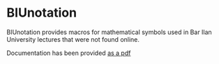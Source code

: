 # **BIUnotation**

BIUnotation provides macros for mathematical symbols used in Bar Ilan University lectures that were not found online. 

Documentation has been provided [as a pdf](./biunotation-docs.pdf)
